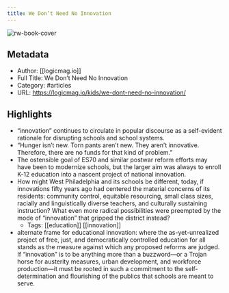 ```yaml
---
title: We Don’t Need No Innovation
---
```

![rw-book-cover](https://readwise-assets.s3.amazonaws.com/static/images/article2.74d541386bbf.png)

## Metadata
- Author: [[logicmag.io]]
- Full Title: We Don’t Need No Innovation
- Category: #articles
- URL: https://logicmag.io/kids/we-dont-need-no-innovation/

## Highlights
- “innovation” continues to circulate in popular discourse as a self-evident rationale for disrupting schools and school systems.
- “Hunger isn’t new. Torn pants aren’t new. They aren’t innovative. Therefore, there are no funds for that kind of problem.”
- The ostensible goal of ES70 and similar postwar reform efforts may have been to modernize schools, but the larger aim was always to enroll K-12 education into a nascent project of national innovation.
- How might West Philadelphia and its schools be different, today, if innovations fifty years ago had centered the material concerns of its residents: community control, equitable resourcing, small class sizes, racially and linguistically diverse teachers, and culturally sustaining instruction? What even more radical possibilities were preempted by the mode of “innovation” that gripped the district instead?
    - Tags: [[education]] [[innovation]] 
- alternate frame for educational innovation: where the as-yet-unrealized project of free, just, and democratically controlled education for all stands as the measure against which any proposed reforms are judged. If “innovation” is to be anything more than a buzzword—or a Trojan horse for austerity measures, urban development, and workforce production—it must be rooted in such a commitment to the self-determination and flourishing of the publics that schools are meant to serve.
